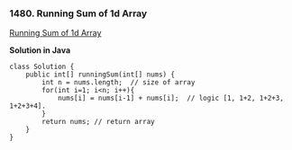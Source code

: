 ### 1480. Running Sum of 1d Array

[Running Sum of 1d Array](https://leetcode.com/problems/running-sum-of-1d-array/?envType=study-plan&id=level-1)

**Solution in Java**

```
class Solution {
    public int[] runningSum(int[] nums) {
        int n = nums.length;  // size of array
        for(int i=1; i<n; i++){    
            nums[i] = nums[i-1] + nums[i];  // logic [1, 1+2, 1+2+3, 1+2+3+4].
        }
        return nums; // return array
    }
}
```